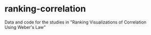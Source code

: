 ranking-correlation
===================

Data and code for the studies in "Ranking Visualizations of Correlation Using Weber's Law"
